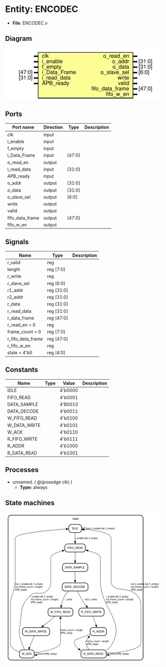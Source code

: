 
# Entity: ENCODEC 
- **File**: ENCODEC.v

## Diagram
![Diagram](ENCODEC.svg "Diagram")
## Ports

| Port name       | Direction | Type   | Description |
| --------------- | --------- | ------ | ----------- |
| clk             | input     |        |             |
| i_enable        | input     |        |             |
| f_empty         | input     |        |             |
| i_Data_Frame    | input     | [47:0] |             |
| o_read_en       | output    |        |             |
| i_read_data     | input     | [31:0] |             |
| APB_ready       | input     |        |             |
| o_addr          | output    | [31:0] |             |
| o_data          | output    | [31:0] |             |
| o_slave_sel     | output    | [6:0]  |             |
| write           | output    |        |             |
| valid           | output    |        |             |
| fifo_data_frame | output    | [47:0] |             |
| fifo_w_en       | output    |        |             |

## Signals

| Name              | Type       | Description |
| ----------------- | ---------- | ----------- |
| r_valid           | reg        |             |
| length            | reg [7:0]  |             |
| r_write           | reg        |             |
| r_slave_sel       | reg [6:0]  |             |
| r1_addr           | reg [31:0] |             |
| r2_addr           | reg [31:0] |             |
| r_data            | reg [31:0] |             |
| r_read_data       | reg [31:0] |             |
| r_data_frame      | reg [47:0] |             |
| r_read_en = 0     | reg        |             |
| frame_count = 0   | reg [7:0]  |             |
| r_fifo_data_frame | reg [47:0] |             |
| r_fifo_w_en       | reg        |             |
| state = 4'b0      | reg [4:0]  |             |

## Constants

| Name         | Type | Value   | Description |
| ------------ | ---- | ------- | ----------- |
| IDLE         |      | 4'b0000 |             |
| FIFO_READ    |      | 4'b0001 |             |
| DATA_SAMPLE  |      | 4'B0010 |             |
| DATA_DECODE  |      | 4'b0011 |             |
| W_FIFO_READ  |      | 4'b0100 |             |
| W_DATA_WRITE |      | 4'b0101 |             |
| W_ACK        |      | 4'b0110 |             |
| R_FIFO_WRITE |      | 4'b0111 |             |
| R_ADDR       |      | 4'b1000 |             |
| R_DATA_READ  |      | 4'b1001 |             |

## Processes
- unnamed: ( @(posedge clk) )
  - **Type:** always

## State machines

![Diagram_state_machine_0]( fsm_ENCODEC_00.svg "Diagram")
